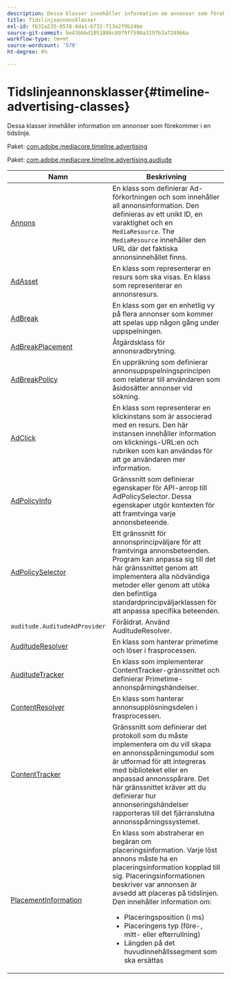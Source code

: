 ```yaml
---
description: Dessa klasser innehåller information om annonser som förekommer i en tidslinje.
title: Tidslinjeannonsklasser
exl-id: fb31a235-6578-4da1-b732-713a2f9b24be
source-git-commit: be43bbbd1051886c8979ff590a3197b2a7249b6a
workflow-type: tm+mt
source-wordcount: '570'
ht-degree: 0%

---
```


# Tidslinjeannonsklasser{#timeline-advertising-classes}

Dessa klasser innehåller information om annonser som förekommer i en tidslinje.

Paket: [com.adobe.mediacore.timeline.advertising](https://help.adobe.com/en_US/primetime/api/psdk/javadoc_1.4/com/adobe/mediacore/timeline/advertising/package-summary.html)

Paket: [com.adobe.mediacore.timeline.advertising.audiude](https://help.adobe.com/en_US/primetime/api/psdk/javadoc_1.4/com/adobe/mediacore/timeline/advertising/auditude/package-summary.html)

| Namn | Beskrivning |
|--- |--- |
| [Annons](https://help.adobe.com/en_US/primetime/api/psdk/javadoc_1.4/com/adobe/mediacore/timeline/advertising/Ad.html) | En klass som definierar Ad-förkortningen och som innehåller all annonsinformation. Den definieras av ett unikt ID, en varaktighet och en `MediaResource`. The `MediaResource` innehåller den URL där det faktiska annonsinnehållet finns. |
| [AdAsset](https://help.adobe.com/en_US/primetime/api/psdk/javadoc_1.4/com/adobe/mediacore/timeline/advertising/AdAsset.html) | En klass som representerar en resurs som ska visas. En klass som representerar en annonsresurs. |
| [AdBreak](https://help.adobe.com/en_US/primetime/api/psdk/javadoc_1.4/com/adobe/mediacore/timeline/advertising/AdBreak.html) | En klass som ger en enhetlig vy på flera annonser som kommer att spelas upp någon gång under uppspelningen. |
| [AdBreakPlacement](https://help.adobe.com/en_US/primetime/api/psdk/javadoc_1.4/com/adobe/mediacore/timeline/advertising/AdBreakPlacement.html) | Åtgärdsklass för annonsradbrytning. |
| [AdBreakPolicy](https://help.adobe.com/en_US/primetime/api/psdk/javadoc_1.4/com/adobe/mediacore/timeline/advertising/AdBreakPolicy.html) | En uppräkning som definierar annonsuppspelningsprincipen som relaterar till användaren som åsidosätter annonser vid sökning. |
| [AdClick](https://help.adobe.com/en_US/primetime/api/psdk/javadoc_1.4/com/adobe/mediacore/timeline/advertising/AdClick.html) | En klass som representerar en klickinstans som är associerad med en resurs. Den här instansen innehåller information om klicknings-URL:en och rubriken som kan användas för att ge användaren mer information. |
| [AdPolicyInfo](https://help.adobe.com/en_US/primetime/api/psdk/javadoc_1.4/com/adobe/mediacore/timeline/advertising/AdPolicyInfo.html) | Gränssnitt som definierar egenskaper för API-anrop till AdPolicySelector. Dessa egenskaper utgör kontexten för att framtvinga varje annonsbeteende. |
| [AdPolicySelector](https://help.adobe.com/en_US/primetime/api/psdk/javadoc_1.4/com/adobe/mediacore/timeline/advertising/AdPolicySelector.html) | Ett gränssnitt för annonsprincipväljare för att framtvinga annonsbeteenden. Program kan anpassa sig till det här gränssnittet genom att implementera alla nödvändiga metoder eller genom att utöka den befintliga standardprincipväljarklassen för att anpassa specifika beteenden. |
| `auditude.AuditudeAdProvider` | Föråldrat. Använd AuditudeResolver. |
| [AuditudeResolver](https://help.adobe.com/en_US/primetime/api/psdk/javadoc_1.4/com/adobe/mediacore/timeline/advertising/auditude/AuditudeResolver.html) | En klass som hanterar primetime och löser i frasprocessen. |
| [AuditudeTracker](https://help.adobe.com/en_US/primetime/api/psdk/javadoc_1.4/com/adobe/mediacore/timeline/advertising/auditude/AuditudeTracker.html) | En klass som implementerar ContentTracker-gränssnittet och definierar Primetime-annonspårningshändelser. |
| [ContentResolver](https://help.adobe.com/en_US/primetime/api/psdk/javadoc_1.4/com/adobe/mediacore/timeline/advertising/ContentResolver.html) | En klass som hanterar annonsupplösningsdelen i frasprocessen. |
| [ContentTracker](https://help.adobe.com/en_US/primetime/api/psdk/javadoc_1.4/com/adobe/mediacore/timeline/advertising/ContentTracker.html) | Gränssnitt som definierar det protokoll som du måste implementera om du vill skapa en annonsspårningsmodul som är utformad för att integreras med biblioteket eller en anpassad annonsspårare. Det här gränssnittet kräver att du definierar hur annonseringshändelser rapporteras till det fjärranslutna annonsspårningssystemet. |
| [PlacementInformation](https://help.adobe.com/en_US/primetime/api/psdk/javadoc_1.4/com/adobe/mediacore/timeline/advertising/PlacementInformation.html) | En klass som abstraherar en begäran om placeringsinformation. Varje löst annons måste ha en placeringsinformation kopplad till sig. Placeringsinformationen beskriver var annonsen är avsedd att placeras på tidslinjen. Den innehåller information om: <ul><li>Placeringsposition (i ms) </li><li>Placeringens typ (före-, mitt- eller efterrullning) </li><li>Längden på det huvudinnehållssegment som ska ersättas</li></ul> |
